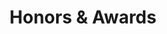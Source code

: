 ---
layout: page_contact
title: Honors & Awards
permalink: /awards/
weight: 8.7
type: navigation
---